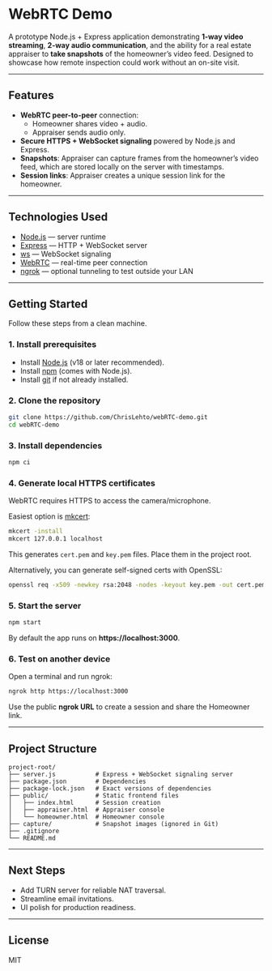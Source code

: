 # WebRTC Demo

A prototype Node.js + Express application demonstrating **1-way video streaming**, **2-way audio communication**, and the ability for a real estate appraiser to **take snapshots** of the homeowner’s video feed. Designed to showcase how remote inspection could work without an on-site visit.

---

## Features

- **WebRTC peer-to-peer** connection:
  - Homeowner shares video + audio.
  - Appraiser sends audio only.
- **Secure HTTPS + WebSocket signaling** powered by Node.js and Express.
- **Snapshots**: Appraiser can capture frames from the homeowner’s video feed, which are stored locally on the server with timestamps.
- **Session links**: Appraiser creates a unique session link for the homeowner.

---

## Technologies Used

- [Node.js](https://nodejs.org/) — server runtime  
- [Express](https://expressjs.com/) — HTTP + WebSocket server  
- [ws](https://www.npmjs.com/package/ws) — WebSocket signaling  
- [WebRTC](https://developer.mozilla.org/en-US/docs/Web/API/WebRTC_API) — real-time peer connection  
- [ngrok](https://ngrok.com/) — optional tunneling to test outside your LAN  

---

## Getting Started

Follow these steps from a clean machine.

### 1. Install prerequisites
- Install [Node.js](https://nodejs.org/) (v18 or later recommended).
- Install [npm](https://www.npmjs.com/) (comes with Node.js).
- Install [git](https://git-scm.com/) if not already installed.

### 2. Clone the repository
```bash
git clone https://github.com/ChrisLehto/webRTC-demo.git
cd webRTC-demo
```

### 3. Install dependencies
```bash
npm ci
```

### 4. Generate local HTTPS certificates
WebRTC requires HTTPS to access the camera/microphone.

Easiest option is [mkcert](https://github.com/FiloSottile/mkcert):

```bash
mkcert -install
mkcert 127.0.0.1 localhost
```

This generates `cert.pem` and `key.pem` files. Place them in the project root.

Alternatively, you can generate self-signed certs with OpenSSL:
```bash
openssl req -x509 -newkey rsa:2048 -nodes -keyout key.pem -out cert.pem -days 365
```

### 5. Start the server
```bash
npm start
```

By default the app runs on **https://localhost:3000**.

### 6. Test on another device
Open a terminal and run ngrok:
```bash
ngrok http https://localhost:3000
```

Use the public **ngrok URL** to create a session and share the Homeowner link.

---

## Project Structure

```
project-root/
├── server.js           # Express + WebSocket signaling server
├── package.json        # Dependencies
├── package-lock.json   # Exact versions of dependencies
├── public/             # Static frontend files
│   ├── index.html      # Session creation
│   ├── appraiser.html  # Appraiser console
│   └── homeowner.html  # Homeowner console
├── capture/            # Snapshot images (ignored in Git)
├── .gitignore
└── README.md
```

---

## Next Steps

- Add TURN server for reliable NAT traversal.
- Streamline email invitations.
- UI polish for production readiness.

---

## License

MIT
